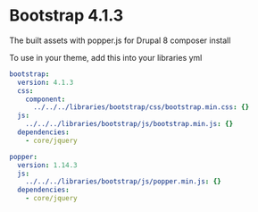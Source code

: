 # Bootstrap 4.1.3

The built assets with popper.js for Drupal 8 composer install

To use in your theme, add this into your libraries yml

```yaml
bootstrap:
  version: 4.1.3
  css:
    component:
      ../../../libraries/bootstrap/css/bootstrap.min.css: {}
  js:
    ../../../libraries/bootstrap/js/bootstrap.min.js: {}
  dependencies:
    - core/jquery

popper:
  version: 1.14.3
  js:
    ../../../libraries/bootstrap/js/popper.min.js: {}
  dependencies:
    - core/jquery
```
